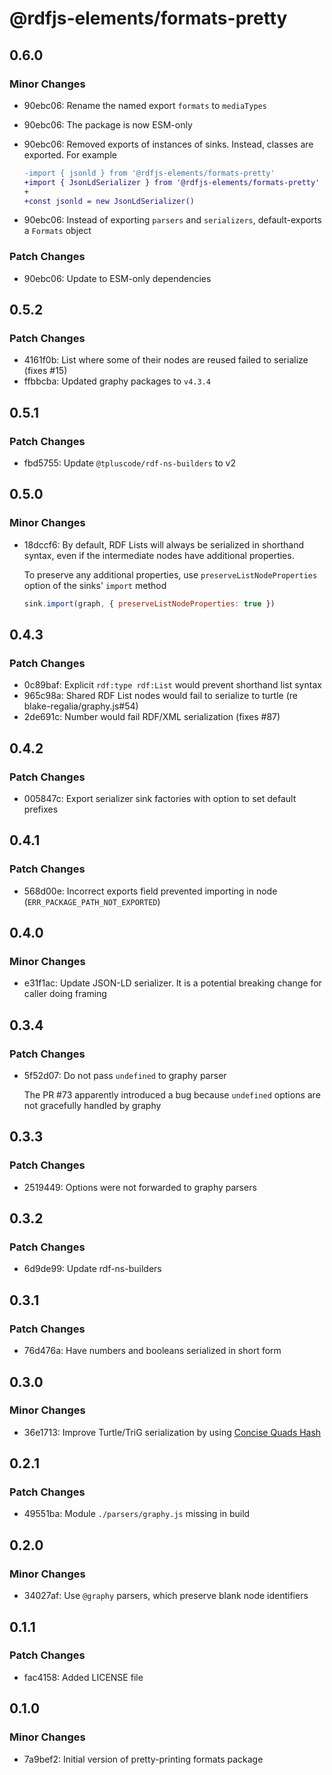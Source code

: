 # @rdfjs-elements/formats-pretty

## 0.6.0

### Minor Changes

- 90ebc06: Rename the named export `formats` to `mediaTypes`
- 90ebc06: The package is now ESM-only
- 90ebc06: Removed exports of instances of sinks. Instead, classes are exported. For example

  ```diff
  -import { jsonld } from '@rdfjs-elements/formats-pretty'
  +import { JsonLdSerializer } from '@rdfjs-elements/formats-pretty'
  +
  +const jsonld = new JsonLdSerializer()
  ```

- 90ebc06: Instead of exporting `parsers` and `serializers`, default-exports a `Formats` object

### Patch Changes

- 90ebc06: Update to ESM-only dependencies

## 0.5.2

### Patch Changes

- 4161f0b: List where some of their nodes are reused failed to serialize (fixes #15)
- ffbbcba: Updated graphy packages to `v4.3.4`

## 0.5.1

### Patch Changes

- fbd5755: Update `@tpluscode/rdf-ns-builders` to v2

## 0.5.0

### Minor Changes

- 18dccf6: By default, RDF Lists will always be serialized in shorthand syntax, even if the intermediate nodes have additional properties.

  To preserve any additional properties, use `preserveListNodeProperties` option of the sinks' `import` method

  ```js
  sink.import(graph, { preserveListNodeProperties: true })
  ```

## 0.4.3

### Patch Changes

- 0c89baf: Explicit `rdf:type rdf:List` would prevent shorthand list syntax
- 965c98a: Shared RDF List nodes would fail to serialize to turtle (re blake-regalia/graphy.js#54)
- 2de691c: Number would fail RDF/XML serialization (fixes #87)

## 0.4.2

### Patch Changes

- 005847c: Export serializer sink factories with option to set default prefixes

## 0.4.1

### Patch Changes

- 568d00e: Incorrect exports field prevented importing in node (`ERR_PACKAGE_PATH_NOT_EXPORTED`)

## 0.4.0

### Minor Changes

- e31f1ac: Update JSON-LD serializer. It is a potential breaking change for caller doing framing

## 0.3.4

### Patch Changes

- 5f52d07: Do not pass `undefined` to graphy parser

  The PR #73 apparently introduced a bug because `undefined` options are not gracefully handled by graphy

## 0.3.3

### Patch Changes

- 2519449: Options were not forwarded to graphy parsers

## 0.3.2

### Patch Changes

- 6d9de99: Update rdf-ns-builders

## 0.3.1

### Patch Changes

- 76d476a: Have numbers and booleans serialized in short form

## 0.3.0

### Minor Changes

- 36e1713: Improve Turtle/TriG serialization by using [Concise Quads Hash](https://graphy.link/concise#hash_c4)

## 0.2.1

### Patch Changes

- 49551ba: Module `./parsers/graphy.js` missing in build

## 0.2.0

### Minor Changes

- 34027af: Use `@graphy` parsers, which preserve blank node identifiers

## 0.1.1

### Patch Changes

- fac4158: Added LICENSE file

## 0.1.0

### Minor Changes

- 7a9bef2: Initial version of pretty-printing formats package
